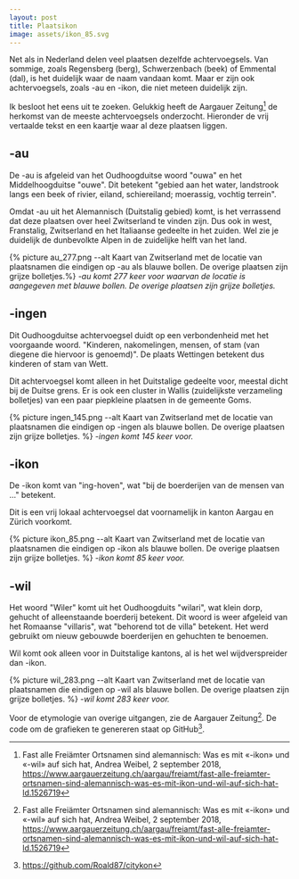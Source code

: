```yaml
---
layout: post
title: Plaatsikon
image: assets/ikon_85.svg
---
```


Net als in Nederland delen veel plaatsen dezelfde achtervoegsels. Van sommige, zoals Regensberg (berg), Schwerzenbach (beek) of Emmental (dal), is het duidelijk waar de naam vandaan komt. Maar er zijn ook achtervoegsels, zoals -au en -ikon, die niet meteen duidelijk zijn.

Ik besloot het eens uit te zoeken. Gelukkig heeft de Aargauer Zeitung[^1] de herkomst van de meeste achtervoegsels onderzocht. Hieronder de vrij vertaalde tekst en een kaartje waar al deze plaatsen liggen.

## -au

De -au is afgeleid van het Oudhoogduitse woord "ouwa" en het Middelhoogduitse "ouwe". Dit betekent "gebied aan het water, landstrook langs een beek of rivier, eiland, schiereiland; moerassig, vochtig terrein".

Omdat -au uit het Alemannisch (Duitstalig gebied) komt, is het verrassend dat deze plaatsen over heel Zwitserland te vinden zijn. Dus ook in west, Franstalig, Zwitserland en het Italiaanse gedeelte in het zuiden. Wel zie je duidelijk de dunbevolkte Alpen in de zuidelijke helft van het land.

{% picture au_277.png --alt Kaart van Zwitserland met de locatie van plaatsnamen die eindigen op -au als blauwe bollen. De overige plaatsen zijn grijze bolletjes.%}
_-au komt 277 keer voor waarvan de locatie is aangegeven met blauwe bollen. De overige plaatsen zijn grijze bolletjes._

## -ingen

Dit Oudhoogduitse achtervoegsel duidt op een verbondenheid met het voorgaande woord. "Kinderen, nakomelingen, mensen, of stam (van diegene die hiervoor is genoemd)". De plaats Wettingen betekent dus kinderen of stam van Wett.

Dit achtervoegsel komt alleen in het Duitstalige gedeelte voor, meestal dicht bij de Duitse grens. Er is ook een cluster in Wallis (zuidelijkste verzameling bolletjes) van een paar piepkleine plaatsen in de gemeente Goms.

{% picture ingen_145.png --alt Kaart van Zwitserland met de locatie van plaatsnamen die eindigen op -ingen als blauwe bollen. De overige plaatsen zijn grijze bolletjes. %}
_-ingen komt 145 keer voor._

## -ikon

De -ikon komt van "ing-hoven", wat "bij de boerderijen van de mensen van ..." betekent.

Dit is een vrij lokaal achtervoegsel dat voornamelijk in kanton Aargau en Zürich voorkomt.

{% picture ikon_85.png --alt Kaart van Zwitserland met de locatie van plaatsnamen die eindigen op -ikon als blauwe bollen. De overige plaatsen zijn grijze bolletjes. %}
_-ikon komt 85 keer voor._

## -wil

Het woord "Wiler" komt uit het Oudhoogduits "wilari", wat klein dorp, gehucht of alleenstaande boerderij betekent. Dit woord is weer afgeleid van het Romaanse "villaris", wat "behorend tot de villa" betekent. Het werd gebruikt om nieuw gebouwde boerderijen en gehuchten te benoemen.

Wil komt ook alleen voor in Duitstalige kantons, al is het wel wijdverspreider dan -ikon.

{% picture wil_283.png --alt Kaart van Zwitserland met de locatie van plaatsnamen die eindigen op -wil als blauwe bollen. De overige plaatsen zijn grijze bolletjes. %}
_-wil komt 283 keer voor._

Voor de etymologie van overige uitgangen, zie de Aargauer Zeitung[^1]. De code om de grafieken te genereren staat op GitHub[^2].

[^1]: Fast alle Freiämter Ortsnamen sind alemannisch: Was es mit «-ikon» und «-wil» auf sich hat, Andrea Weibel, 2 september 2018, <https://www.aargauerzeitung.ch/aargau/freiamt/fast-alle-freiamter-ortsnamen-sind-alemannisch-was-es-mit-ikon-und-wil-auf-sich-hat-ld.1526719>
[^2]: <https://github.com/Roald87/citykon>
